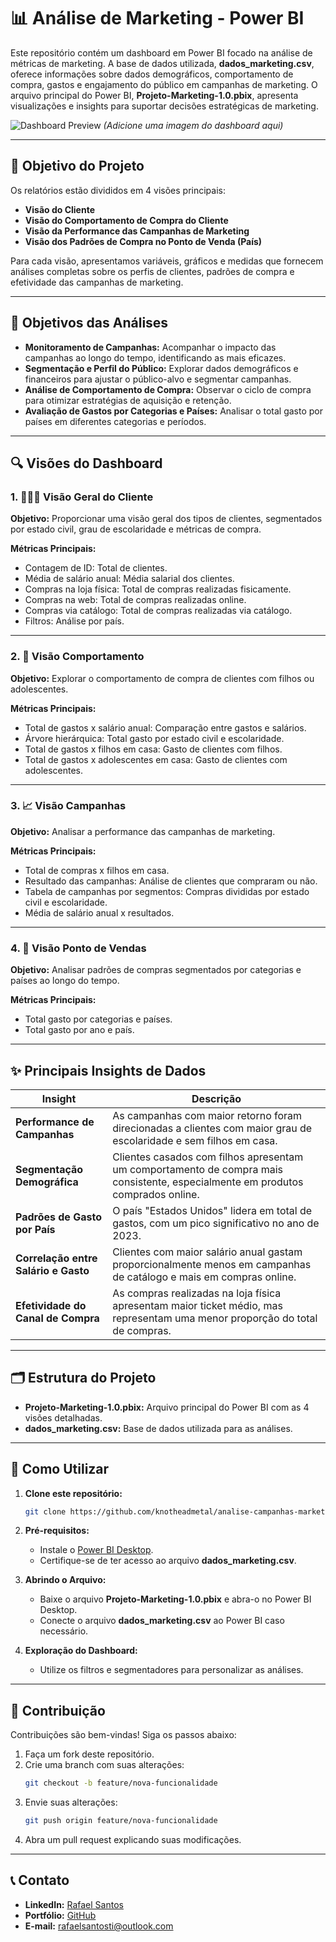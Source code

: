 # 📊 Análise de Marketing - Power BI  

Este repositório contém um dashboard em Power BI focado na análise de métricas de marketing. A base de dados utilizada, **dados_marketing.csv**, oferece informações sobre dados demográficos, comportamento de compra, gastos e engajamento do público em campanhas de marketing. O arquivo principal do Power BI, **Projeto-Marketing-1.0.pbix**, apresenta visualizações e insights para suportar decisões estratégicas de marketing.  

![Dashboard Preview](link-para-imagem-do-dashboard.png) *(Adicione uma imagem do dashboard aqui)*

---

## 🎯 Objetivo do Projeto  

Os relatórios estão divididos em 4 visões principais:  

- **Visão do Cliente**  
- **Visão do Comportamento de Compra do Cliente**  
- **Visão da Performance das Campanhas de Marketing**  
- **Visão dos Padrões de Compra no Ponto de Venda (País)**  

Para cada visão, apresentamos variáveis, gráficos e medidas que fornecem análises completas sobre os perfis de clientes, padrões de compra e efetividade das campanhas de marketing.  

---

## 📌 Objetivos das Análises  

- **Monitoramento de Campanhas:** Acompanhar o impacto das campanhas ao longo do tempo, identificando as mais eficazes.  
- **Segmentação e Perfil do Público:** Explorar dados demográficos e financeiros para ajustar o público-alvo e segmentar campanhas.  
- **Análise de Comportamento de Compra:** Observar o ciclo de compra para otimizar estratégias de aquisição e retenção.  
- **Avaliação de Gastos por Categorias e Países:** Analisar o total gasto por países em diferentes categorias e períodos.  

---

## 🔍 Visões do Dashboard  

### 1. 🧑‍🤝‍🧑 Visão Geral do Cliente  
**Objetivo:** Proporcionar uma visão geral dos tipos de clientes, segmentados por estado civil, grau de escolaridade e métricas de compra.  

**Métricas Principais:**  
- Contagem de ID: Total de clientes.  
- Média de salário anual: Média salarial dos clientes.  
- Compras na loja física: Total de compras realizadas fisicamente.  
- Compras na web: Total de compras realizadas online.  
- Compras via catálogo: Total de compras realizadas via catálogo.  
- Filtros: Análise por país.  

---

### 2. 🛒 Visão Comportamento  
**Objetivo:** Explorar o comportamento de compra de clientes com filhos ou adolescentes.  

**Métricas Principais:**  
- Total de gastos x salário anual: Comparação entre gastos e salários.  
- Árvore hierárquica: Total gasto por estado civil e escolaridade.  
- Total de gastos x filhos em casa: Gasto de clientes com filhos.  
- Total de gastos x adolescentes em casa: Gasto de clientes com adolescentes.  

---

### 3. 📈 Visão Campanhas  
**Objetivo:** Analisar a performance das campanhas de marketing.  

**Métricas Principais:**  
- Total de compras x filhos em casa.  
- Resultado das campanhas: Análise de clientes que compraram ou não.  
- Tabela de campanhas por segmentos: Compras divididas por estado civil e escolaridade.  
- Média de salário anual x resultados.  

---

### 4. 🏬 Visão Ponto de Vendas  
**Objetivo:** Analisar padrões de compras segmentados por categorias e países ao longo do tempo.  

**Métricas Principais:**  
- Total gasto por categorias e países.  
- Total gasto por ano e país.  

---

## ✨ Principais Insights de Dados  

| **Insight**                              | **Descrição**                                                                 |
|------------------------------------------|-------------------------------------------------------------------------------|
| **Performance de Campanhas**             | As campanhas com maior retorno foram direcionadas a clientes com maior grau de escolaridade e sem filhos em casa. |
| **Segmentação Demográfica**              | Clientes casados com filhos apresentam um comportamento de compra mais consistente, especialmente em produtos comprados online. |
| **Padrões de Gasto por País**            | O país "Estados Unidos" lidera em total de gastos, com um pico significativo no ano de 2023. |
| **Correlação entre Salário e Gasto**     | Clientes com maior salário anual gastam proporcionalmente menos em campanhas de catálogo e mais em compras online. |
| **Efetividade do Canal de Compra**       | As compras realizadas na loja física apresentam maior ticket médio, mas representam uma menor proporção do total de compras. |

---

## 🗂️ Estrutura do Projeto  

- **Projeto-Marketing-1.0.pbix:** Arquivo principal do Power BI com as 4 visões detalhadas.  
- **dados_marketing.csv:** Base de dados utilizada para as análises.  

---

## 🚀 Como Utilizar  

1. **Clone este repositório:**  
   ```bash  
   git clone https://github.com/knotheadmetal/analise-campanhas-marketing
   ```

2. **Pré-requisitos:**  
   - Instale o [Power BI Desktop](https://powerbi.microsoft.com/).  
   - Certifique-se de ter acesso ao arquivo **dados_marketing.csv**.  

3. **Abrindo o Arquivo:**  
   - Baixe o arquivo **Projeto-Marketing-1.0.pbix** e abra-o no Power BI Desktop.  
   - Conecte o arquivo **dados_marketing.csv** ao Power BI caso necessário.  

4. **Exploração do Dashboard:**  
   - Utilize os filtros e segmentadores para personalizar as análises.  

---

## 🤝 Contribuição  

Contribuições são bem-vindas! Siga os passos abaixo:  

1. Faça um fork deste repositório.  
2. Crie uma branch com suas alterações:  
   ```bash  
   git checkout -b feature/nova-funcionalidade  
   ```  
3. Envie suas alterações:  
   ```bash  
   git push origin feature/nova-funcionalidade  
   ```  
4. Abra um pull request explicando suas modificações.  

---

## 📞 Contato  

- **LinkedIn:** [Rafael Santos](https://www.linkedin.com/in/rafaelsantosti/)  
- **Portfólio:** [GitHub](https://github.com/knotheadmetal)  
- **E-mail:** [rafaelsantosti@outlook.com](mailto:rafaelsantosti@outlook.com)  
